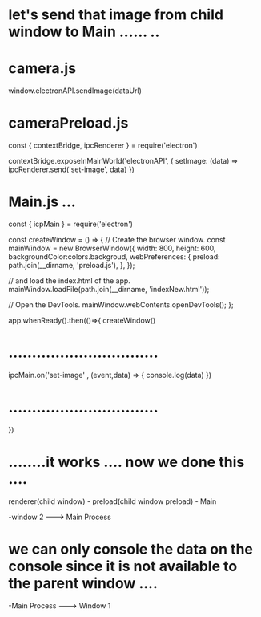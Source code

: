 # let's send that image from child window to Main ......  ..  

# camera.js 

window.electronAPI.sendImage(dataUrl)


# cameraPreload.js 

const { contextBridge, ipcRenderer } = require('electron')

contextBridge.exposeInMainWorld('electronAPI', {
    setImage: (data) => ipcRenderer.send('set-image', data)
})


# Main.js ... 

const { icpMain  } = require('electron')

const createWindow = () => {
  // Create the browser window.
  const mainWindow = new BrowserWindow({
    width: 800,
    height: 600,
    backgroundColor:colors.backgroud,
    webPreferences: {
      preload: path.join(__dirname, 'preload.js'),
    },
  });

  // and load the index.html of the app.
  mainWindow.loadFile(path.join(__dirname, 'indexNew.html'));

  // Open the DevTools.
  mainWindow.webContents.openDevTools();
};

app.whenReady().then(()=>{
  createWindow() 
# ................................
  ipcMain.on('set-image' , (event,data) => {
      console.log(data)
  })
# ................................
})




# ........it works .... now we done this .... 

 renderer(child window) - preload(child window preload) - Main  

 -window 2 ---> Main Process 


# we can only console the data on the console since it is not available to the parent window .... 

 -Main Process  ---> Window 1






